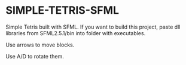 # SIMPLE-TETRIS-SFML
Simple Tetris built with SFML.
If you want to build this project, paste dll libraries from SFML2.5.1/bin into folder with executables.
<p>Use arrows to move blocks. </p>
<p>Use A/D to rotate them.  </p>
